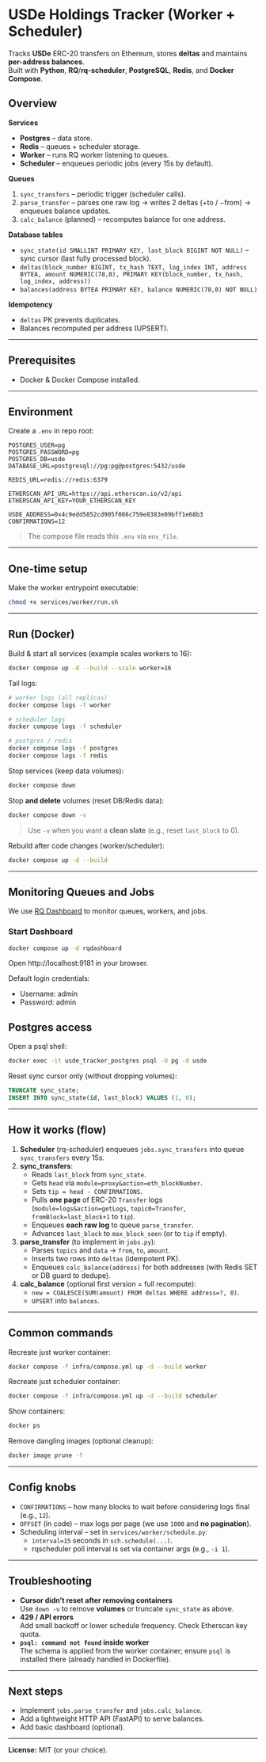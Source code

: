 # USDe Holdings Tracker (Worker + Scheduler)

Tracks **USDe** ERC-20 transfers on Ethereum, stores **deltas** and maintains **per-address balances**.  
Built with **Python**, **RQ**/**rq-scheduler**, **PostgreSQL**, **Redis**, and **Docker Compose**.

## Overview

**Services**

- **Postgres** – data store.
- **Redis** – queues + scheduler storage.
- **Worker** – runs RQ worker listening to queues.
- **Scheduler** – enqueues periodic jobs (every 15s by default).

**Queues**

1. `sync_transfers` – periodic trigger (scheduler calls).
2. `parse_transfer` – parses one raw log → writes 2 deltas (+to / −from) → enqueues balance updates.
3. `calc_balance` (planned) – recomputes balance for one address.

**Database tables**

- `sync_state(id SMALLINT PRIMARY KEY, last_block BIGINT NOT NULL)` – sync cursor (last fully processed block).
- `deltas(block_number BIGINT, tx_hash TEXT, log_index INT, address BYTEA, amount NUMERIC(78,0), PRIMARY KEY(block_number, tx_hash, log_index, address))`
- `balances(address BYTEA PRIMARY KEY, balance NUMERIC(78,0) NOT NULL)`

**Idempotency**

- `deltas` PK prevents duplicates.
- Balances recomputed per address (UPSERT).

---

## Prerequisites

- Docker & Docker Compose installed.

---

## Environment

Create a `.env` in repo root:

```env
POSTGRES_USER=pg
POSTGRES_PASSWORD=pg
POSTGRES_DB=usde
DATABASE_URL=postgresql://pg:pg@postgres:5432/usde

REDIS_URL=redis://redis:6379

ETHERSCAN_API_URL=https://api.etherscan.io/v2/api
ETHERSCAN_API_KEY=YOUR_ETHERSCAN_KEY

USDE_ADDRESS=0x4c9edd5852cd905f086c759e8383e09bff1e68b3
CONFIRMATIONS=12
```

> The compose file reads this `.env` via `env_file`.

---

## One-time setup

Make the worker entrypoint executable:

```bash
chmod +x services/worker/run.sh
```

---

## Run (Docker)

Build & start all services (example scales workers to 16):

```bash
docker compose up -d --build --scale worker=16
```

Tail logs:

```bash
# worker logs (all replicas)
docker compose logs -f worker

# scheduler logs
docker compose logs -f scheduler

# postgres / redis
docker compose logs -f postgres
docker compose logs -f redis
```

Stop services (keep data volumes):

```bash
docker compose down
```

Stop **and delete** volumes (reset DB/Redis data):

```bash
docker compose down -v
```

> Use `-v` when you want a **clean slate** (e.g., reset `last_block` to 0).

Rebuild after code changes (worker/scheduler):

```bash
docker compose up -d --build
```

---

## Monitoring Queues and Jobs

We use [RQ Dashboard](https://github.com/Parallels/rq-dashboard) to monitor queues, workers, and jobs.

### Start Dashboard

```bash
docker compose up -d rqdashboard
```

Open http://localhost:9181 in your browser.

Default login credentials:

- Username: admin
- Password: admin

## Postgres access

Open a psql shell:

```bash
docker exec -it usde_tracker_postgres psql -U pg -d usde
```

Reset sync cursor only (without dropping volumes):

```sql
TRUNCATE sync_state;
INSERT INTO sync_state(id, last_block) VALUES (1, 0);
```

---

## How it works (flow)

1. **Scheduler** (rq-scheduler) enqueues `jobs.sync_transfers` into queue `sync_transfers` every 15s.
2. **sync_transfers**:
   - Reads `last_block` from `sync_state`.
   - Gets `head` via `module=proxy&action=eth_blockNumber`.
   - Sets `tip = head - CONFIRMATIONS`.
   - Pulls **one page** of ERC-20 `Transfer` logs (`module=logs&action=getLogs`, `topic0=Transfer`, `fromBlock=last_block+1` to `tip`).
   - Enqueues **each raw log** to queue `parse_transfer`.
   - Advances `last_block` to `max_block_seen` (or to `tip` if empty).
3. **parse_transfer** (to implement in `jobs.py`):
   - Parses `topics` and `data` → `from`, `to`, `amount`.
   - Inserts two rows into `deltas` (idempotent PK).
   - Enqueues `calc_balance(address)` for both addresses (with Redis SET or DB guard to dedupe).
4. **calc_balance** (optional first version = full recompute):
   - `new = COALESCE(SUM(amount) FROM deltas WHERE address=?, 0)`.
   - `UPSERT` into `balances`.

---

## Common commands

Recreate just worker container:

```bash
docker compose -f infra/compose.yml up -d --build worker
```

Recreate just scheduler container:

```bash
docker compose -f infra/compose.yml up -d --build scheduler
```

Show containers:

```bash
docker ps
```

Remove dangling images (optional cleanup):

```bash
docker image prune -f
```

---

## Config knobs

- `CONFIRMATIONS` – how many blocks to wait before considering logs final (e.g., `12`).
- `OFFSET` (in code) – max logs per page (we use `1000` and **no pagination**).
- Scheduling interval – set in `services/worker/schedule.py`:
  - `interval=15` seconds in `sch.schedule(...)`.
  - rqscheduler poll interval is set via container args (e.g., `-i 1`).

---

## Troubleshooting

- **Cursor didn’t reset after removing containers**  
  Use `down -v` to remove **volumes** or truncate `sync_state` as above.
- **429 / API errors**  
  Add small backoff or lower schedule frequency. Check Etherscan key quota.
- **`psql: command not found` inside worker**  
  The schema is applied from the worker container; ensure `psql` is installed there (already handled in Dockerfile).

---

## Next steps

- Implement `jobs.parse_transfer` and `jobs.calc_balance`.
- Add a lightweight HTTP API (FastAPI) to serve balances.
- Add basic dashboard (optional).

---

**License:** MIT (or your choice).
